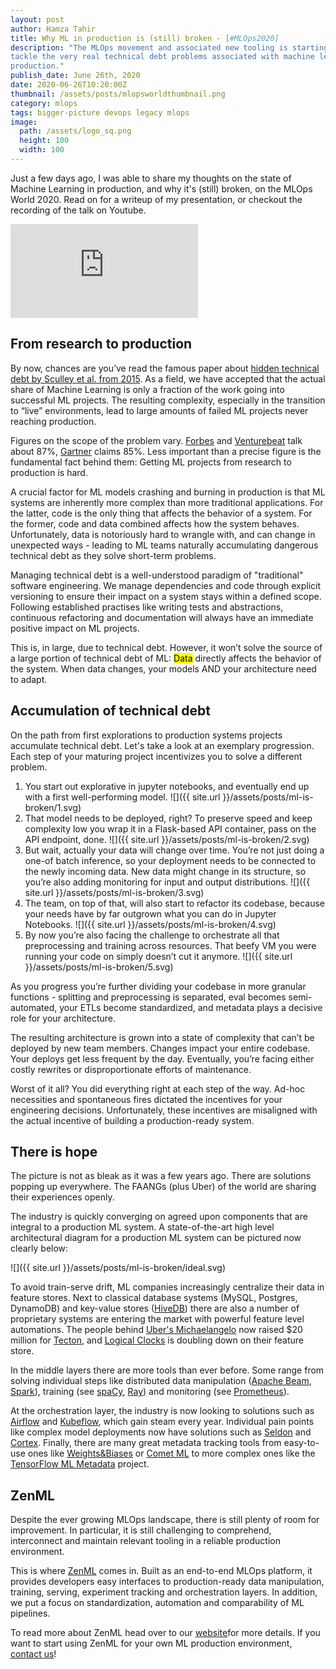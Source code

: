 ```yaml
---
layout: post
author: Hamza Tahir
title: Why ML in production is (still) broken - [#MLOps2020]
description: "The MLOps movement and associated new tooling is starting to help
tackle the very real technical debt problems associated with machine learning in
production."
publish_date: June 26th, 2020
date: 2020-06-26T10:20:00Z
thumbnail: /assets/posts/mlopsworldthumbnail.png
category: mlops
tags: bigger-picture devops legacy mlops
image:
  path: /assets/logo_sq.png
  height: 100
  width: 100
---
```


Just a few days ago, I was able to share my thoughts on the state of Machine Learning in production, and why it's (still) broken, on the MLOps World 2020. Read on for a writeup of my presentation, or checkout the recording of the talk on Youtube.

<div class="embed-responsive embed-responsive-16by9 mb-5">
    <iframe class="embed-responsive-item" src="https://www.youtube.com/embed/PhlS_tnHZsg"  frameborder="0" allow="accelerometer; autoplay; encrypted-media; gyroscope; picture-in-picture" allowfullscreen></iframe>
</div>

## From research to production

By now, chances are you’ve read the famous paper about [hidden technical debt by Sculley et al. from 2015](https://papers.nips.cc/paper/5656-hidden-technical-debt-in-machine-learning-systems.pdf). As a field, we have accepted that the actual share of Machine Learning is only a fraction of the work going into successful ML projects. The resulting complexity, especially in the transition to “live” environments, lead to large amounts of failed ML projects never reaching production.

Figures on the scope of the problem vary. [Forbes](https://www.forbes.com/sites/enriquedans/2019/07/21/stop-experimenting-with-machine-learning-and-start-actually-usingit/#:~:text=Stop%20Experimenting%20With%20Machine%20Learning%20And%20Start%20Actually%20Using%20It,-Enrique%20DansSenior&text=It%20turns%20out%20there's%20a,never%20make%20it%20into%20production.) and [Venturebeat](https://venturebeat.com/2019/07/19/why-do-87-of-data-science-projects-never-make-it-into-production/) talk about 87%, [Gartner](https://www.gartner.com/en/newsroom/press-releases/2018-02-13-gartner-says-nearly-half-of-cios-are-planning-to-deploy-artificial-intelligence) claims 85%. Less important than a precise figure is the fundamental fact behind them: Getting ML projects from research to production is hard.

A crucial factor for ML models crashing and burning in production is that ML systems are inherently more complex than more traditional applications. For the latter, code is the only thing that affects the behavior of a system. For the former, code and data combined affects how the system behaves. Unfortunately, data is notoriously hard to wrangle with, and can change in unexpected ways - leading to ML teams naturally accumulating dangerous technical debt as they solve short-term problems.

Managing technical debt is a well-understood paradigm of "traditional" software engineering. We manage dependencies and code through explicit versioning to ensure their impact on a system stays within a defined scope. Following established practises like writing tests and abstractions, continuous refactoring and documentation will always have an immediate positive impact on ML projects.

This is, in large, due to technical debt. However, it won’t solve the source of a large portion of technical debt of ML: <mark>Data</mark> directly affects the behavior of the system. When data changes, your models AND your architecture need to adapt.

## Accumulation of technical debt

On the path from first explorations to production systems projects accumulate technical debt. Let's take a look at an exemplary progression. Each step of your maturing project incentivizes you to solve a different problem.

1. You start out explorative in jupyter notebooks, and eventually end up with a first well-performing model.
   ![]({{ site.url }}/assets/posts/ml-is-broken/1.svg)
2. That model needs to be deployed, right? To preserve speed and keep complexity low you wrap it in a Flask-based API container, pass on the API endpoint, done.
   ![]({{ site.url }}/assets/posts/ml-is-broken/2.svg)
3. But wait, actually your data will change over time. You’re not just doing a one-of batch inference, so your deployment needs to be connected to the newly incoming data. New data might change in its structure, so you’re also adding monitoring for input and output distributions.
   ![]({{ site.url }}/assets/posts/ml-is-broken/3.svg)
4. The team, on top of that, will also start to refactor its codebase, because your needs have by far outgrown what you can do in Jupyter Notebooks.
   ![]({{ site.url }}/assets/posts/ml-is-broken/4.svg)
5. By now you’re also facing the challenge to orchestrate all that preprocessing and training across resources. That beefy VM you were running your code on simply doesn’t cut it anymore.
   ![]({{ site.url }}/assets/posts/ml-is-broken/5.svg)

As you progress you’re further dividing your codebase in more granular functions - splitting and preprocessing is separated, eval becomes semi-automated, your ETLs become standardized, and metadata plays a decisive role for your architecture.

The resulting architecture is grown into a state of complexity that can’t be deployed by new team members. Changes impact your entire codebase. Your deploys get less frequent by the day. Eventually, you’re facing either costly rewrites or disproportionate efforts of maintenance.

Worst of it all? You did everything right at each step of the way. Ad-hoc necessities and spontaneous fires dictated the incentives for your engineering decisions. Unfortunately, these incentives are misaligned with the actual incentive of building a production-ready system.

## There is hope

The picture is not as bleak as it was a few years ago. There are solutions popping up everywhere. The FAANGs (plus Uber) of the world are sharing their experiences openly.

The industry is quickly converging on agreed upon components that are integral to a production ML system. A state-of-the-art high level architectural diagram for a production ML system can be pictured now clearly below:

![]({{ site.url }}/assets/posts/ml-is-broken/ideal.svg)

To avoid train-serve drift, ML companies increasingly centralize their data in feature stores. Next to classical database systems (MySQL, Postgres, DynamoDB) and key-value stores ([HiveDB](https://github.com/hivedb)) there are also a number of proprietary systems are entering the market with powerful feature level automations. The people behind [Uber's Michaelangelo](https://eng.uber.com/michelangelo-machine-learning-platform/) now raised $20 million for [Tecton](https://techcrunch.com/2020/04/28/tecton-ai-emerges-from-stealth-with-20m-series-a-to-build-operational-machine-learning-platform/), and [Logical Clocks](https://www.hopsworks.ai/) is doubling down on their feature store.

In the middle layers there are more tools than ever before. Some range from solving individual steps like distributed data manipulation ([Apache Beam](https://beam.apache.org/), [Spark](https://spark.apache.org/mllib/)), training (see [spaCy](https://spacy.io/), [Ray](https://github.com/ray-project/ray)) and monitoring (see [Prometheus](https://prometheus.io/)).

At the orchestration layer, the industry is now looking to solutions such as [Airflow](https://airflow.apache.org/) and [Kubeflow](https://www.kubeflow.org/), which gain steam every year. Individual pain points like complex model deployments now have solutions such as [Seldon](https://www.seldon.io/) and [Cortex](https://www.cortex.dev/). Finally, there are many great metadata tracking tools from easy-to-use ones like [Weights&Biases](https://www.wandb.com/) or [Comet ML](https://www.comet.ml/site/) to more complex ones like the [TensorFlow ML Metadata](https://www.tensorflow.org/tfx/guide/mlmd) project.

## ZenML

Despite the ever growing MLOps landscape, there is still plenty of room for improvement. In particular, it is still challenging to comprehend, interconnect and maintain relevant tooling in a reliable production environment.

This is where [ZenML](https://zenml.io) comes in. Built as an end-to-end MLOps platform, it provides developers easy interfaces to production-ready data manipulation, training, serving, experiment tracking and orchestration layers. In addition, we put a focus on standardization, automation and comparability of ML pipelines.

To read more about ZenML head over to our [website](https://zenml.io)for more details. If you want to start using ZenML for your own ML production environment, [contact us](mailto:support@zenml.io)!
